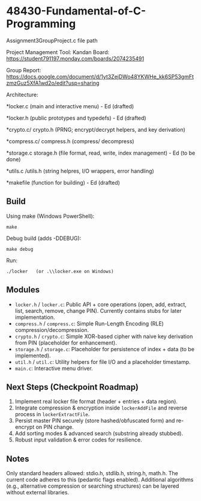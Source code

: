 # 48430-Fundamental-of-C-Programming
Assignment3GroupProject.c file path

Project Management Tool: Kandan Board: https://student791197.monday.com/boards/2074235491

Group Report: https://docs.google.com/document/d/1yt3ZejDWo48YKWHe_kk6SP53gmFtzmzGuz5XfA1wd2o/edit?usp=sharing 

Architecture:

*locker.c (main and interactive menu) - Ed (drafted)

*locker.h (public prototypes and typedefs) - Ed (drafted)

*crypto.c/ crypto.h (PRNG; encrypt/decrypt helpers, and key derivation)

*compress.c/ compress.h (compress/ decompress)

*storage.c storage.h (file format, read, write, index management) - Ed (to be done)

*utils.c /utils.h (string helpres, I/O wrappers, error handling)

*makefile (function for building) - Ed (drafted)

## Build

Using make (Windows PowerShell):

```
make
```

Debug build (adds -DDEBUG):

```
make debug
```

Run:

```
./locker   (or .\\locker.exe on Windows)
```

## Modules

- `locker.h` / `locker.c`: Public API + core operations (open, add, extract, list, search, remove, change PIN). Currently contains stubs for later implementation.
- `compress.h` / `compress.c`: Simple Run-Length Encoding (RLE) compression/decompression.
- `crypto.h` / `crypto.c`: Simple XOR-based cipher with naive key derivation from PIN (placeholder for enhancement).
- `storage.h` / `storage.c`: Placeholder for persistence of index + data (to be implemented).
- `util.h` / `util.c`: Utility helpers for file I/O and a placeholder timestamp.
- `main.c`: Interactive menu driver.

## Next Steps (Checkpoint Roadmap)
1. Implement real locker file format (header + entries + data region).
2. Integrate compression & encryption inside `lockerAddFile` and reverse process in `lockerExtractFile`.
3. Persist master PIN securely (store hashed/obfuscated form) and re-encrypt on PIN change.
4. Add sorting modes & advanced search (substring already stubbed).
5. Robust input validation & error codes for resilience.

## Notes
Only standard headers allowed: stdio.h, stdlib.h, string.h, math.h. The current code adheres to this (pedantic flags enabled). Additional algorithms (e.g., alternative compression or searching structures) can be layered without external libraries.

